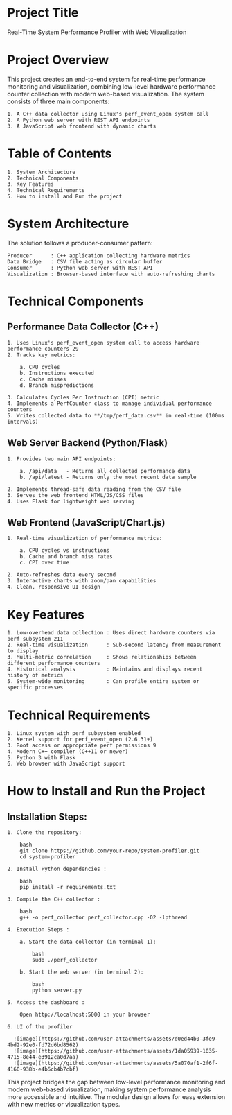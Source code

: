 # Project Title

Real-Time System Performance Profiler with Web Visualization

# Project Overview

This project creates an end-to-end system for real-time performance monitoring and visualization, combining low-level hardware performance counter collection with modern web-based visualization. The system consists of three main components:

    1. A C++ data collector using Linux's perf_event_open system call
    2. A Python web server with REST API endpoints
    3. A JavaScript web frontend with dynamic charts


# Table of Contents

    1. System Architecture
    2. Technical Components
    3. Key Features
    4. Technical Requirements
    5. How to install and Run the project 


# System Architecture

The solution follows a producer-consumer pattern:

    Producer      : C++ application collecting hardware metrics
    Data Bridge   : CSV file acting as circular buffer
    Consumer      : Python web server with REST API
    Visualization : Browser-based interface with auto-refreshing charts


# Technical Components

## Performance Data Collector (C++)

    1. Uses Linux's perf_event_open system call to access hardware performance counters 29
    2. Tracks key metrics:

        a. CPU cycles
        b. Instructions executed
        c. Cache misses
        d. Branch mispredictions

    3. Calculates Cycles Per Instruction (CPI) metric
    4. Implements a PerfCounter class to manage individual performance counters
    5. Writes collected data to **/tmp/perf_data.csv** in real-time (100ms intervals) 

## Web Server Backend (Python/Flask)

    1. Provides two main API endpoints:

        a. /api/data   - Returns all collected performance data
        b. /api/latest - Returns only the most recent data sample

    2. Implements thread-safe data reading from the CSV file
    3. Serves the web frontend HTML/JS/CSS files
    4. Uses Flask for lightweight web serving 

## Web Frontend (JavaScript/Chart.js)

    1. Real-time visualization of performance metrics:

        a. CPU cycles vs instructions
        b. Cache and branch miss rates
        c. CPI over time

    2. Auto-refreshes data every second
    3. Interactive charts with zoom/pan capabilities
    4. Clean, responsive UI design

# Key Features

    1. Low-overhead data collection : Uses direct hardware counters via perf subsystem 211
    2. Real-time visualization      : Sub-second latency from measurement to display
    3. Multi-metric correlation     : Shows relationships between different performance counters
    4. Historical analysis          : Maintains and displays recent history of metrics
    5. System-wide monitoring       : Can profile entire system or specific processes 

# Technical Requirements

    1. Linux system with perf subsystem enabled
    2. Kernel support for perf_event_open (2.6.31+)
    3. Root access or appropriate perf permissions 9
    4. Modern C++ compiler (C++11 or newer)
    5. Python 3 with Flask
    6. Web browser with JavaScript support

# How to Install and Run the Project

## Installation Steps:

    1. Clone the repository:

        bash
        git clone https://github.com/your-repo/system-profiler.git
        cd system-profiler

    2. Install Python dependencies :

        bash
        pip install -r requirements.txt

    3. Compile the C++ collector :

        bash
        g++ -o perf_collector perf_collector.cpp -O2 -lpthread

    4. Execution Steps :

        a. Start the data collector (in terminal 1):

            bash
            sudo ./perf_collector

        b. Start the web server (in terminal 2):

            bash
            python server.py

    5. Access the dashboard :

        Open http://localhost:5000 in your browser

    6. UI of the profiler

      ![image](https://github.com/user-attachments/assets/d0ed44b0-3fe9-4bd2-92e0-fd72d6bd8562)
      ![image](https://github.com/user-attachments/assets/1da05939-1035-4715-8e44-e3912ca0d7aa)
      ![image](https://github.com/user-attachments/assets/5a070af1-2f6f-4160-938b-e4b6cb4b7cbf)

This project bridges the gap between low-level performance monitoring and modern web-based visualization, making system performance analysis more accessible and intuitive. The modular design allows for easy extension with new metrics or visualization types.



